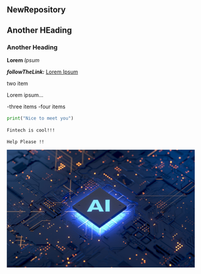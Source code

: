 ## NewRepository

## Another HEading 

### Another Heading ###

**Lorem** *Ipsum*

**_followTheLink:_**  [Lorem Ipsum](https://google.com)


two item
  
  Lorem ipsum...

-three items
-four items

```python
print("Nice to meet you")
```

`Fintech is cool!!!`

``Help Please !!``

![Getting Started](AIBanner.jpg)

